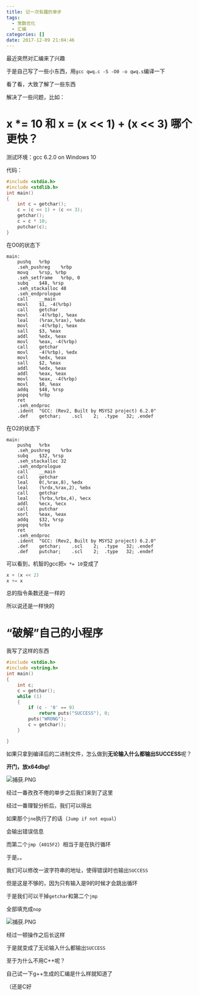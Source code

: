 ```yaml
---
title: 记一次有趣的单步
tags:
  - 常数优化
  - 汇编
categories: []
date: 2017-12-09 21:04:46
---
```


最近突然对汇编来了兴趣

<!--more-->

于是自己写了一些小东西，用`gcc qwq.c -S -O0 -o qwq.s`编译一下

看了看，大致了解了一些东西

解决了一些问题，比如：

# x *= 10 和 x = (x << 1) + (x << 3) 哪个更快？

测试环境：gcc 6.2.0 on Windows 10 

代码：

``` c
#include <stdio.h>
#include <stdlib.h>
int main()
{
    int c = getchar();
    c = (c << 1) + (c << 3);
    getchar();
    c = c * 10;
    putchar(c);
}
```

在O0的状态下

``` assembly
main:
	pushq	%rbp
	.seh_pushreg	%rbp
	movq	%rsp, %rbp
	.seh_setframe	%rbp, 0
	subq	$48, %rsp
	.seh_stackalloc	48
	.seh_endprologue
	call	__main
	movl	$1, -4(%rbp)
	call	getchar
	movl	-4(%rbp), %eax
	leal	(%rax,%rax), %edx
	movl	-4(%rbp), %eax
	sall	$3, %eax
	addl	%edx, %eax
	movl	%eax, -4(%rbp)
	call	getchar
	movl	-4(%rbp), %edx
	movl	%edx, %eax
	sall	$2, %eax
	addl	%edx, %eax
	addl	%eax, %eax
	movl	%eax, -4(%rbp)
	movl	$0, %eax
	addq	$48, %rsp
	popq	%rbp
	ret
	.seh_endproc
	.ident	"GCC: (Rev2, Built by MSYS2 project) 6.2.0"
	.def	getchar;	.scl	2;	.type	32;	.endef
```

在O2的状态下

``` assembly
main:
	pushq	%rbx
	.seh_pushreg	%rbx
	subq	$32, %rsp
	.seh_stackalloc	32
	.seh_endprologue
	call	__main
	call	getchar
	leal	0(,%rax,8), %edx
	leal	(%rdx,%rax,2), %ebx
	call	getchar
	leal	(%rbx,%rbx,4), %ecx
	addl	%ecx, %ecx
	call	putchar
	xorl	%eax, %eax
	addq	$32, %rsp
	popq	%rbx
	ret
	.seh_endproc
	.ident	"GCC: (Rev2, Built by MSYS2 project) 6.2.0"
	.def	getchar;	.scl	2;	.type	32;	.endef
	.def	putchar;	.scl	2;	.type	32;	.endef
```

可以看到，机智的gcc把`x *= 10`变成了

``` c
x + (x << 2)
x += x
```

总的指令条数还是一样的

所以说还是一样快的

# “破解”自己的小程序

我写了这样的东西

``` c
#include <stdio.h>
#include <string.h>
int main()
{
    int c;
    c = getchar();
    while (1)
    {
        if (c - '0' == 9)
            return puts("SUCCESS"), 0;
        puts("WRONG");
        c = getchar();
    }

}
```

如果只拿到编译后的二进制文件，怎么做到**无论输入什么都输出SUCCESS**呢？

**开门，放x64dbg!**

![捕获.PNG](https://i.loli.net/2017/12/10/5a2c94713511e.png)

经过一番孜孜不倦的单步之后我们来到了这里

经过一番理智分析后，我们可以得出

如果那个`jne`执行了的话（`Jump if not equal`）

会输出错误信息

而第二个`jmp`（`4015F2`）相当于是在执行循环

于是。。

我们可以修改一波字符串的地址，使得错误时也输出`SUCCESS`

但是这是不够的，因为只有输入是9的时候才会跳出循环

于是我们可以干掉`getchar`和第二个`jmp`

全部填充成`nop`

![捕获.PNG](https://i.loli.net/2017/12/10/5a2c95eedc6be.png)

经过一顿操作之后长这样

于是就变成了无论输入什么都输出`SUCCESS`

至于为什么不用C++呢？

自己试一下g++生成的汇编是什么样就知道了

（还是C好